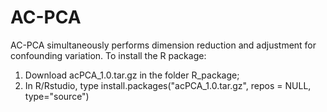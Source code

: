 # AC-PCA
AC-PCA simultaneously performs dimension reduction and adjustment for confounding variation.
To install the R package:
1. Download acPCA_1.0.tar.gz in the folder R_package;
2. In R/Rstudio, type install.packages("acPCA_1.0.tar.gz", repos = NULL, type="source")

